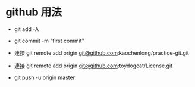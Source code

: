 # github 用法

- git add -A
- git commit -m "first commit"

- 連接 git remote add origin git@github.com:kaochenlong/practice-git.git
- 連接 git remote add origin git@github.com:toydogcat/License.git

- git push -u origin master



